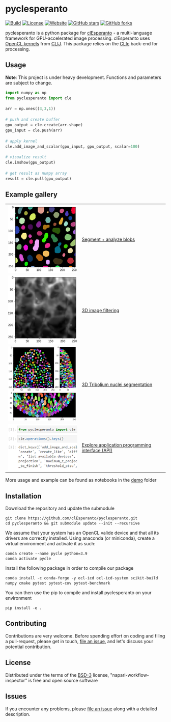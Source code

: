 # pyclesperanto
[![Build](https://github.com/clEsperanto/pyclesperanto/actions/workflows/build_and_deploy.yml/badge.svg)](https://github.com/clEsperanto/pyclesperanto/actions/workflows/build_and_deploy.yml)
[![License](https://img.shields.io/badge/license-BSD-informational)](https://github.com/clEsperanto/pyclesperanto/blob/main/LICENSE)
[![Website](https://img.shields.io/website?url=http%3A%2F%2Fclesperanto.net)](http://clesperanto.net)
[![GitHub stars](https://img.shields.io/github/stars/clEsperanto/pyclesperanto?style=social)](https://github.com/clEsperanto/pyclesperanto)
[![GitHub forks](https://img.shields.io/github/forks/clEsperanto/pyclesperanto?style=social)](https://github.com/clEsperanto/pyclesperanto)

pyclesperanto is a python package for [clEsperanto](http://clesperanto.net/) - a multi-language framework for GPU-accelerated image processing.
clEsperanto uses [OpenCL kernels](https://github.com/clEsperanto/clij-opencl-kernels/tree/development/src/main/java/net/haesleinhuepf/clij/kernels) from [CLIJ](http://clij.github.io/).
This package relies on the [CLIc](https://github.com/clEsperanto/CLIc_prototype) back-end for processing.

## Usage

**Note**: This project is under heavy development. Functions and parameters are subject to change.

```python
import numpy as np
from pyclesperanto import cle

arr = np.ones((3,3,1))

# push and create buffer
gpu_output = cle.create(arr.shape)
gpu_input = cle.push(arr)

# apply kernel
cle.add_image_and_scalar(gpu_input, gpu_output, scalar=100)

# visualize result
cle.imshow(gpu_output)

# get result as numpy array
result = cle.pull(gpu_output)
```

## Example gallery 

<table border="0">

<tr><td>
<img src="user_docs/images/labeled_blobs.png" width="300"/>
</td><td>

[Segment + analyze blobs](user_docs/images/process_blobs.ipynb)

</td></tr>

<tr><td>
<img src="user_docs/images/image_filtering.png" width="300"/>
</td><td>

[3D image filtering](user_docs/images/image_filtering.ipynb)

</td></tr>

<tr><td>
<img src="user_docs/images/tribolium3d_segmentation.png" width="300"/>
</td><td>

[3D Tribolium nuclei segmentation](user_docs/images/process_tribolium.ipynb)

</td></tr>

<tr><td>
<img src="user_docs/images/explore_API.png" width="300"/>
</td><td>

[Explore application programming interface (API)](user_docs/images/explore_API.ipynb)

</td></tr>


<!--
<tr><td>

<img src="user_docs/images/multi-gpu.png" width="300"/>

</td><td>

[Multi-GPU developer_docs](user_docs/images/multi_gpu_demo.ipynb)

</td></tr>
-->
</table>


More usage and example can be found as notebooks in the [demo](./demo) folder

## Installation

Download the repository and update the submodule
```
git clone https://github.com/clEsperanto/pyclesperanto.git
cd pyclesperanto && git submodule update --init --recursive
```

We assume that your system has an OpenCL valide device and that all its drivers are correctly installed.
Using anaconda (or miniconda), create a virtual environment and activate it as such:
```
conda create --name pycle python=3.9
conda activate pycle
```
Install the following package in order to compile our package
```
conda install -c conda-forge -y ocl-icd ocl-icd-system scikit-build numpy cmake pytest pytest-cov pytest-benchmark
```
You can then use the pip to compile and install pyclesperanto on your environment
```
pip install -e .
```

## Contributing

Contributions are very welcome. Before spending effort on coding and filing a pull-request, please get in touch, 
[file an issue], and let's discuss your potential contribution.

## License

Distributed under the terms of the [BSD-3] license,
"napari-workflow-inspector" is free and open source software

## Issues

If you encounter any problems, please [file an issue] along with a detailed description.

[BSD-3]: http://opensource.org/licenses/BSD-3-Clause

[file an issue]: https://github.com/haesleinhuepf/napari-workflow-inspector/issues
